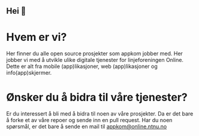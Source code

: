 ## Hei 👋

# Hvem er vi?

Her finner du alle open source prosjekter som appkom jobber med. Her  jobber vi med å utvikle ulike digitale tjenester for linjeforeningen Online. Dette er alt fra mobile (app)likasjoner, web (app)likasjoner og info(app)skjermer. 


# Ønsker du å bidra til våre tjenester?

Er du interessert å bli med å bidra til noen av våre  prosjekter. Da er det bare å forke et av våre repoer og sende inn en pull request. Har du noen spørsmål, er det bare å sende en mail til appkom@online.ntnu.no

